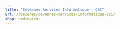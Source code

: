 ```yaml
---
title: "Cévennes Services Informatique - CSI"
url: /rosieres/cevennes-services-informatique-csi/
shop: ordinateur
---
```

